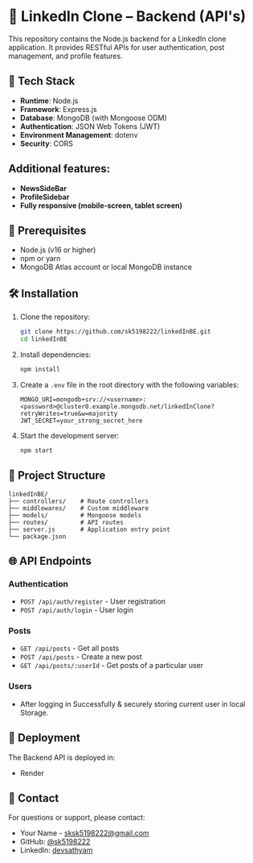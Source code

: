 # 🚀 LinkedIn Clone – Backend (API's)

This repository contains the Node.js backend for a LinkedIn clone application. It provides RESTful APIs for user authentication, post management, and profile features.

## 🔧 Tech Stack

- **Runtime**: Node.js
- **Framework**: Express.js
- **Database**: MongoDB (with Mongoose ODM)
- **Authentication**: JSON Web Tokens (JWT)
- **Environment Management**: dotenv
- **Security**: CORS

## Additional features:

- **NewsSideBar**
- **ProfileSidebar**
- **Fully responsive (mobile-screen, tablet screen)**

## 📌 Prerequisites

- Node.js (v16 or higher)
- npm or yarn
- MongoDB Atlas account or local MongoDB instance

## 🛠️ Installation

1. Clone the repository:
   ```bash
   git clone https://github.com/sk5198222/linkedInBE.git
   cd linkedInBE
   ```

2. Install dependencies:
   ```bash
   npm install
   ```

3. Create a `.env` file in the root directory with the following variables:
   ```env
   MONGO_URI=mongodb+srv://<username>:<password>@cluster0.example.mongodb.net/linkedInClone?retryWrites=true&w=majority
   JWT_SECRET=your_strong_secret_here
   ```

4. Start the development server:
   ```bash
   npm start
   ```

## 📂 Project Structure

```
linkedInBE/
├── controllers/    # Route controllers
├── middlewares/    # Custom middleware
├── models/         # Mongoose models
├── routes/         # API routes
├── server.js       # Application entry point
└── package.json
```

## 🌐 API Endpoints

### Authentication
- `POST /api/auth/register` - User registration
- `POST /api/auth/login` - User login

### Posts
- `GET /api/posts` - Get all posts
- `POST /api/posts` - Create a new post
- `GET /api/posts/:userId` - Get posts of a particular user

### Users
- After logging in Successfully & securely storing current user in local Storage.

## 🚀 Deployment

The Backend API is deployed in:
- Render
  
## 📧 Contact

For questions or support, please contact:
- Your Name - [sksk5198222@gmail.com](mailto:sksk5198222@gmail.com)
- GitHub: [@sk5198222](https://github.com/sk5198222)
- LinkedIn: [devsathyam](https://www.linkedin.com/in/devsathyam/)
